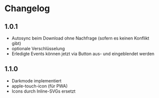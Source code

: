 # Changelog

## 1.0.1

- Autosync beim Download ohne Nachfrage (sofern es keinen Konflikt gibt)
- optionale Verschlüsselung
- Erledigte Events können jetzt via Button aus- und eingeblendet werden

## 1.1.0

- Darkmode implementiert
- apple-touch-icon (für PWA)
- Icons durch Inline-SVGs ersetzt
